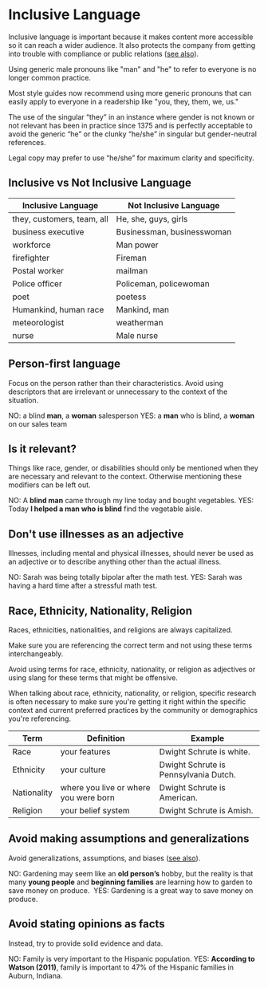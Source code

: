 # Inclusive Language

Inclusive language is important because it makes content more accessible so it can reach a wider audience. It also protects the company from getting into trouble with compliance or public relations ([see also](https://nasaa-arts.org/nasaa_research/inclusive-language-guide/)).

Using generic male pronouns like "man" and "he" to refer to everyone is no longer common practice.

Most style guides now recommend using more generic pronouns that can easily apply to everyone in a readership like "you, they, them, we, us."

The use of the singular “they” in an instance where gender is not known or not relevant has been in practice since 1375 and is perfectly acceptable to avoid the generic “he” or the clunky “he/she” in singular but gender-neutral references.

Legal copy may prefer to use “he/she” for maximum clarity and specificity.

## Inclusive vs Not Inclusive Language
| **Inclusive Language**     | **Not Inclusive Language** |
| -------------------------- | -------------------------- |
| they, customers, team, all | He, she, guys, girls       |
| business executive         | Businessman, businesswoman |
| workforce                  | Man power                  |
| firefighter                | Fireman                    |
| Postal worker              | mailman                    |
| Police officer             | Policeman, policewoman     |
| poet                       | poetess                    |
| Humankind, human race      | Mankind, man               |
| meteorologist              | weatherman                 |
| nurse                      | Male nurse                 |

## Person-first language
Focus on the person rather than their characteristics. Avoid using descriptors that are irrelevant or unnecessary to the context of the situation. 

NO: a blind **man**, a **woman** salesperson
YES: a **man** who is blind, a **woman** on our sales team

## Is it relevant?
Things like race, gender, or disabilities should only be mentioned when they are necessary and relevant to the context. Otherwise mentioning these modifiers can be left out. 

NO: A **blind man** came through my line today and bought vegetables.
YES: Today **I helped a man who is blind** find the vegetable aisle.

## Don't use illnesses as an adjective
Illnesses, including mental and physical illnesses, should never be used as an adjective or to describe anything other than the actual illness. 

NO: Sarah was being totally bipolar after the math test.
YES: Sarah was having a hard time after a stressful math test.

## Race, Ethnicity, Nationality, Religion
Races, ethnicities, nationalities, and religions are always capitalized.

Make sure you are referencing the correct term and not using these terms interchangeably. 

Avoid using terms for race, ethnicity, nationality, or religion as adjectives or using slang for these terms that might be offensive. 

When talking about race, ethnicity, nationality, or religion, specific research is often necessary to make sure you're getting it right within the specific context and current preferred practices by the community or demographics you're referencing.

| **Term**        | **Definition**                            | **Example**                               |
| ----------- | ------------------------------------- | ------------------------------------- |
| Race        | your features                         | Dwight Schrute is white.              |
| Ethnicity   | your culture                          | Dwight Schrute is Pennsylvania Dutch. |
| Nationality | where you live or where you were born | Dwight Schrute is American.           |
| Religion    | your belief system                    | Dwight Schrute is Amish.              |

## Avoid making assumptions and generalizations 
Avoid generalizations, assumptions, and biases ([see also](https://academicguides.waldenu.edu/writingcenter/scholarlyvoice/avoidingbias)).

NO: Gardening may seem like an **old person’s** hobby, but the reality is that many **young people** and **beginning families** are learning how to garden to save money on produce. 
YES: Gardening is a great way to save money on produce. 

## Avoid stating opinions as facts
Instead, try to provide solid evidence and data. 

NO: Family is very important to the Hispanic population.
YES: **According to Watson (2011)**, family is important to 47% of the Hispanic families in Auburn, Indiana.